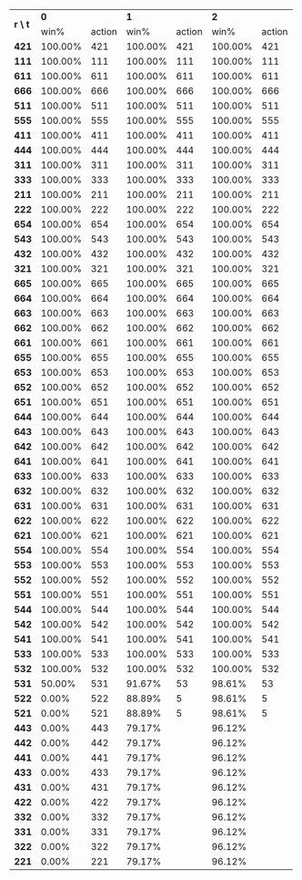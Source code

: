 <table>
	<tr>
		<td rowspan="2"><b>r \ t </td>
		<td colspan="2"><b>0</td>
		<td colspan="2"><b>1</td>
		<td colspan="2"><b>2</td>
	</tr>
	<tr>
		<td>win%</td>
		<td>action</td>
		<td>win%</td>
		<td>action</td>
		<td>win%</td>
		<td>action</td>
	</tr>
	</tr>
		<td><b>421</td>
		<td>100.00%</td>
		<td>421</td>
		<td>100.00%</td>
		<td>421</td>
		<td>100.00%</td>
		<td>421</td>
	</tr>
	</tr>
		<td><b>111</td>
		<td>100.00%</td>
		<td>111</td>
		<td>100.00%</td>
		<td>111</td>
		<td>100.00%</td>
		<td>111</td>
	</tr>
	</tr>
		<td><b>611</td>
		<td>100.00%</td>
		<td>611</td>
		<td>100.00%</td>
		<td>611</td>
		<td>100.00%</td>
		<td>611</td>
	</tr>
	</tr>
		<td><b>666</td>
		<td>100.00%</td>
		<td>666</td>
		<td>100.00%</td>
		<td>666</td>
		<td>100.00%</td>
		<td>666</td>
	</tr>
	</tr>
		<td><b>511</td>
		<td>100.00%</td>
		<td>511</td>
		<td>100.00%</td>
		<td>511</td>
		<td>100.00%</td>
		<td>511</td>
	</tr>
	</tr>
		<td><b>555</td>
		<td>100.00%</td>
		<td>555</td>
		<td>100.00%</td>
		<td>555</td>
		<td>100.00%</td>
		<td>555</td>
	</tr>
	</tr>
		<td><b>411</td>
		<td>100.00%</td>
		<td>411</td>
		<td>100.00%</td>
		<td>411</td>
		<td>100.00%</td>
		<td>411</td>
	</tr>
	</tr>
		<td><b>444</td>
		<td>100.00%</td>
		<td>444</td>
		<td>100.00%</td>
		<td>444</td>
		<td>100.00%</td>
		<td>444</td>
	</tr>
	</tr>
		<td><b>311</td>
		<td>100.00%</td>
		<td>311</td>
		<td>100.00%</td>
		<td>311</td>
		<td>100.00%</td>
		<td>311</td>
	</tr>
	</tr>
		<td><b>333</td>
		<td>100.00%</td>
		<td>333</td>
		<td>100.00%</td>
		<td>333</td>
		<td>100.00%</td>
		<td>333</td>
	</tr>
	</tr>
		<td><b>211</td>
		<td>100.00%</td>
		<td>211</td>
		<td>100.00%</td>
		<td>211</td>
		<td>100.00%</td>
		<td>211</td>
	</tr>
	</tr>
		<td><b>222</td>
		<td>100.00%</td>
		<td>222</td>
		<td>100.00%</td>
		<td>222</td>
		<td>100.00%</td>
		<td>222</td>
	</tr>
	</tr>
		<td><b>654</td>
		<td>100.00%</td>
		<td>654</td>
		<td>100.00%</td>
		<td>654</td>
		<td>100.00%</td>
		<td>654</td>
	</tr>
	</tr>
		<td><b>543</td>
		<td>100.00%</td>
		<td>543</td>
		<td>100.00%</td>
		<td>543</td>
		<td>100.00%</td>
		<td>543</td>
	</tr>
	</tr>
		<td><b>432</td>
		<td>100.00%</td>
		<td>432</td>
		<td>100.00%</td>
		<td>432</td>
		<td>100.00%</td>
		<td>432</td>
	</tr>
	</tr>
		<td><b>321</td>
		<td>100.00%</td>
		<td>321</td>
		<td>100.00%</td>
		<td>321</td>
		<td>100.00%</td>
		<td>321</td>
	</tr>
	</tr>
		<td><b>665</td>
		<td>100.00%</td>
		<td>665</td>
		<td>100.00%</td>
		<td>665</td>
		<td>100.00%</td>
		<td>665</td>
	</tr>
	</tr>
		<td><b>664</td>
		<td>100.00%</td>
		<td>664</td>
		<td>100.00%</td>
		<td>664</td>
		<td>100.00%</td>
		<td>664</td>
	</tr>
	</tr>
		<td><b>663</td>
		<td>100.00%</td>
		<td>663</td>
		<td>100.00%</td>
		<td>663</td>
		<td>100.00%</td>
		<td>663</td>
	</tr>
	</tr>
		<td><b>662</td>
		<td>100.00%</td>
		<td>662</td>
		<td>100.00%</td>
		<td>662</td>
		<td>100.00%</td>
		<td>662</td>
	</tr>
	</tr>
		<td><b>661</td>
		<td>100.00%</td>
		<td>661</td>
		<td>100.00%</td>
		<td>661</td>
		<td>100.00%</td>
		<td>661</td>
	</tr>
	</tr>
		<td><b>655</td>
		<td>100.00%</td>
		<td>655</td>
		<td>100.00%</td>
		<td>655</td>
		<td>100.00%</td>
		<td>655</td>
	</tr>
	</tr>
		<td><b>653</td>
		<td>100.00%</td>
		<td>653</td>
		<td>100.00%</td>
		<td>653</td>
		<td>100.00%</td>
		<td>653</td>
	</tr>
	</tr>
		<td><b>652</td>
		<td>100.00%</td>
		<td>652</td>
		<td>100.00%</td>
		<td>652</td>
		<td>100.00%</td>
		<td>652</td>
	</tr>
	</tr>
		<td><b>651</td>
		<td>100.00%</td>
		<td>651</td>
		<td>100.00%</td>
		<td>651</td>
		<td>100.00%</td>
		<td>651</td>
	</tr>
	</tr>
		<td><b>644</td>
		<td>100.00%</td>
		<td>644</td>
		<td>100.00%</td>
		<td>644</td>
		<td>100.00%</td>
		<td>644</td>
	</tr>
	</tr>
		<td><b>643</td>
		<td>100.00%</td>
		<td>643</td>
		<td>100.00%</td>
		<td>643</td>
		<td>100.00%</td>
		<td>643</td>
	</tr>
	</tr>
		<td><b>642</td>
		<td>100.00%</td>
		<td>642</td>
		<td>100.00%</td>
		<td>642</td>
		<td>100.00%</td>
		<td>642</td>
	</tr>
	</tr>
		<td><b>641</td>
		<td>100.00%</td>
		<td>641</td>
		<td>100.00%</td>
		<td>641</td>
		<td>100.00%</td>
		<td>641</td>
	</tr>
	</tr>
		<td><b>633</td>
		<td>100.00%</td>
		<td>633</td>
		<td>100.00%</td>
		<td>633</td>
		<td>100.00%</td>
		<td>633</td>
	</tr>
	</tr>
		<td><b>632</td>
		<td>100.00%</td>
		<td>632</td>
		<td>100.00%</td>
		<td>632</td>
		<td>100.00%</td>
		<td>632</td>
	</tr>
	</tr>
		<td><b>631</td>
		<td>100.00%</td>
		<td>631</td>
		<td>100.00%</td>
		<td>631</td>
		<td>100.00%</td>
		<td>631</td>
	</tr>
	</tr>
		<td><b>622</td>
		<td>100.00%</td>
		<td>622</td>
		<td>100.00%</td>
		<td>622</td>
		<td>100.00%</td>
		<td>622</td>
	</tr>
	</tr>
		<td><b>621</td>
		<td>100.00%</td>
		<td>621</td>
		<td>100.00%</td>
		<td>621</td>
		<td>100.00%</td>
		<td>621</td>
	</tr>
	</tr>
		<td><b>554</td>
		<td>100.00%</td>
		<td>554</td>
		<td>100.00%</td>
		<td>554</td>
		<td>100.00%</td>
		<td>554</td>
	</tr>
	</tr>
		<td><b>553</td>
		<td>100.00%</td>
		<td>553</td>
		<td>100.00%</td>
		<td>553</td>
		<td>100.00%</td>
		<td>553</td>
	</tr>
	</tr>
		<td><b>552</td>
		<td>100.00%</td>
		<td>552</td>
		<td>100.00%</td>
		<td>552</td>
		<td>100.00%</td>
		<td>552</td>
	</tr>
	</tr>
		<td><b>551</td>
		<td>100.00%</td>
		<td>551</td>
		<td>100.00%</td>
		<td>551</td>
		<td>100.00%</td>
		<td>551</td>
	</tr>
	</tr>
		<td><b>544</td>
		<td>100.00%</td>
		<td>544</td>
		<td>100.00%</td>
		<td>544</td>
		<td>100.00%</td>
		<td>544</td>
	</tr>
	</tr>
		<td><b>542</td>
		<td>100.00%</td>
		<td>542</td>
		<td>100.00%</td>
		<td>542</td>
		<td>100.00%</td>
		<td>542</td>
	</tr>
	</tr>
		<td><b>541</td>
		<td>100.00%</td>
		<td>541</td>
		<td>100.00%</td>
		<td>541</td>
		<td>100.00%</td>
		<td>541</td>
	</tr>
	</tr>
		<td><b>533</td>
		<td>100.00%</td>
		<td>533</td>
		<td>100.00%</td>
		<td>533</td>
		<td>100.00%</td>
		<td>533</td>
	</tr>
	</tr>
		<td><b>532</td>
		<td>100.00%</td>
		<td>532</td>
		<td>100.00%</td>
		<td>532</td>
		<td>100.00%</td>
		<td>532</td>
	</tr>
	</tr>
		<td><b>531</td>
		<td> 50.00%</td>
		<td>531</td>
		<td> 91.67%</td>
		<td> 53</td>
		<td> 98.61%</td>
		<td> 53</td>
	</tr>
	</tr>
		<td><b>522</td>
		<td>  0.00%</td>
		<td>522</td>
		<td> 88.89%</td>
		<td>  5</td>
		<td> 98.61%</td>
		<td>  5</td>
	</tr>
	</tr>
		<td><b>521</td>
		<td>  0.00%</td>
		<td>521</td>
		<td> 88.89%</td>
		<td>  5</td>
		<td> 98.61%</td>
		<td>  5</td>
	</tr>
	</tr>
		<td><b>443</td>
		<td>  0.00%</td>
		<td>443</td>
		<td> 79.17%</td>
		<td>   </td>
		<td> 96.12%</td>
		<td>   </td>
	</tr>
	</tr>
		<td><b>442</td>
		<td>  0.00%</td>
		<td>442</td>
		<td> 79.17%</td>
		<td>   </td>
		<td> 96.12%</td>
		<td>   </td>
	</tr>
	</tr>
		<td><b>441</td>
		<td>  0.00%</td>
		<td>441</td>
		<td> 79.17%</td>
		<td>   </td>
		<td> 96.12%</td>
		<td>   </td>
	</tr>
	</tr>
		<td><b>433</td>
		<td>  0.00%</td>
		<td>433</td>
		<td> 79.17%</td>
		<td>   </td>
		<td> 96.12%</td>
		<td>   </td>
	</tr>
	</tr>
		<td><b>431</td>
		<td>  0.00%</td>
		<td>431</td>
		<td> 79.17%</td>
		<td>   </td>
		<td> 96.12%</td>
		<td>   </td>
	</tr>
	</tr>
		<td><b>422</td>
		<td>  0.00%</td>
		<td>422</td>
		<td> 79.17%</td>
		<td>   </td>
		<td> 96.12%</td>
		<td>   </td>
	</tr>
	</tr>
		<td><b>332</td>
		<td>  0.00%</td>
		<td>332</td>
		<td> 79.17%</td>
		<td>   </td>
		<td> 96.12%</td>
		<td>   </td>
	</tr>
	</tr>
		<td><b>331</td>
		<td>  0.00%</td>
		<td>331</td>
		<td> 79.17%</td>
		<td>   </td>
		<td> 96.12%</td>
		<td>   </td>
	</tr>
	</tr>
		<td><b>322</td>
		<td>  0.00%</td>
		<td>322</td>
		<td> 79.17%</td>
		<td>   </td>
		<td> 96.12%</td>
		<td>   </td>
	</tr>
	</tr>
		<td><b>221</td>
		<td>  0.00%</td>
		<td>221</td>
		<td> 79.17%</td>
		<td>   </td>
		<td> 96.12%</td>
		<td>   </td>
	</tr>
	</tr>
</table>
